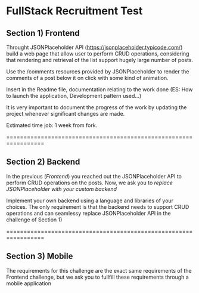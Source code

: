 # FullStack Recruitment Test

## Section 1) Frontend 

Throught JSONPlaceholder API (https://jsonplaceholder.typicode.com/) build a web page that allow user to perform CRUD operations, considering that rendering and retrieval of the list support hugely large number of posts.

Use the /comments resources provided by JSONPlaceholder to render the comments of a post below it on click with some kind of animation.

Insert in the Readme file, documentation relating to the work done (ES: How to launch the application, Development pattern used...)

It is very important to document the progress of the work by updating the project whenever significant changes are made.

Extimated time job: 1 week from fork.

=================================================================

## Section 2) Backend

In the previous (*Frontend*) you reached out the JSONPlaceholder API to perform CRUD operations on the posts. Now, we ask you to *replace JSONPlaceholder with your custom backend*

Implement your own backend using a language and libraries of your choices. The only requirement is that the backend needs to support CRUD operations and can seamlessy replace JSONPlaceholder API in the challenge of Section 1)

=================================================================

## Section 3) Mobile

The requirements for this challenge are the exact same requirements of the Frontend challenge, but we ask you to fullfill these requirements through a mobile application
